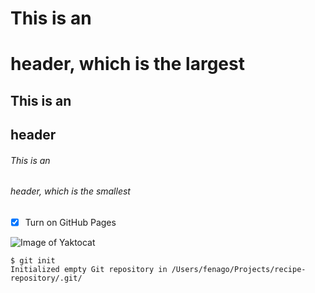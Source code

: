 # This is an <h1> header, which is the largest
## This is an <h2> header
###### This is an <h6> header, which is the smallest



- [x] Turn on GitHub Pages


![Image of Yaktocat](https://raw.githubusercontent.com/fenago/communicate-using-markdown/master/yaktocat.png)


```
$ git init
Initialized empty Git repository in /Users/fenago/Projects/recipe-repository/.git/
```
